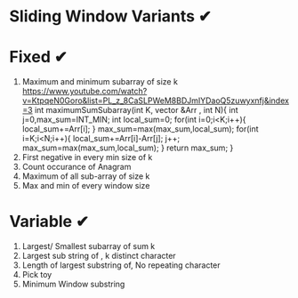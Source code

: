 # Sliding Window Variants ✔

# Fixed ✔
1) Maximum and minimum subarray of size k https://www.youtube.com/watch?v=KtpqeN0Goro&list=PL_z_8CaSLPWeM8BDJmIYDaoQ5zuwyxnfj&index=3
int maximumSumSubarray(int K, vector<int> &Arr , int N){
        int j=0,max_sum=INT_MIN;
        int local_sum=0;
        for(int i=0;i<K;i++){
            local_sum+=Arr[i];
        }
        max_sum=max(max_sum,local_sum);
        for(int i=K;i<N;i++){
            local_sum+=Arr[i]-Arr[j];
            j++;
            max_sum=max(max_sum,local_sum);
        }
        return max_sum;
    }
3) First negative in every min size of k
4) Count occurance of Anagram
5) Maximum of all sub-array of size k
6) Max and min of every window size

# Variable ✔
1) Largest/ Smallest subarray of sum k
2) Largest sub string  of , k distinct character
3) Length of largest substring of, No repeating character
4) Pick toy
5) Minimum Window substring
